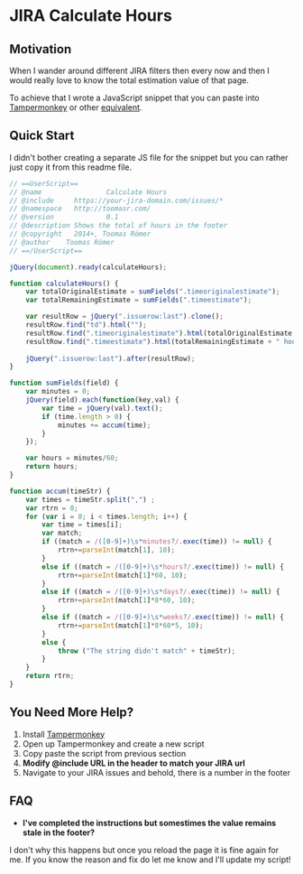 # JIRA Calculate Hours

Motivation
----------

When I wander around different JIRA filters then every now and then I would really love to know the total estimation value of that page.

To achieve that I wrote a JavaScript snippet that you can paste into [Tampermonkey](https://chrome.google.com/webstore/detail/tampermonkey/dhdgffkkebhmkfjojejmpbldmpobfkfo?hl=en) or other [equivalent](http://appcrawlr.com/app/uberGrid/652164).


Quick Start
-----------

I didn't bother creating a separate JS file for the snippet but you can rather just copy it from this readme file.

```javascript
// ==UserScript==
// @name                Calculate Hours
// @include     https://your-jira-domain.com/issues/*
// @namespace   http://toomasr.com/
// @version             0.1
// @description Shows the total of hours in the footer
// @copyright   2014+, Toomas Römer
// @author    Toomas Römer
// ==/UserScript==

jQuery(document).ready(calculateHours);

function calculateHours() {
    var totalOriginalEstimate = sumFields(".timeoriginalestimate");
    var totalRemainingEstimate = sumFields(".timeestimate");

    var resultRow = jQuery(".issuerow:last").clone();
    resultRow.find("td").html("");
    resultRow.find(".timeoriginalestimate").html(totalOriginalEstimate + " hours");
    resultRow.find(".timeestimate").html(totalRemainingEstimate + " hours");
    
    jQuery(".issuerow:last").after(resultRow);
}

function sumFields(field) {
    var minutes = 0;
    jQuery(field).each(function(key,val) {
        var time = jQuery(val).text();
        if (time.length > 0) {
            minutes += accum(time);
        }
    });

    var hours = minutes/60;
    return hours;
}

function accum(timeStr) {
    var times = timeStr.split(",") ;
    var rtrn = 0;
    for (var i = 0; i < times.length; i++) {
        var time = times[i];
        var match;
        if ((match = /([0-9]+)\s*minutes?/.exec(time)) != null) {
            rtrn+=parseInt(match[1], 10);
        }
        else if ((match = /([0-9]+)\s*hours?/.exec(time)) != null) {
            rtrn+=parseInt(match[1]*60, 10);
        }
        else if ((match = /([0-9]+)\s*days?/.exec(time)) != null) {
            rtrn+=parseInt(match[1]*8*60, 10);
        }
        else if ((match = /([0-9]+)\s*weeks?/.exec(time)) != null) {
            rtrn+=parseInt(match[1]*8*60*5, 10);
        }
        else {
            throw ("The string didn't match" + timeStr);
        }
    }
    return rtrn;
}

```

You Need More Help?
-------------------

1. Install [Tampermonkey](https://chrome.google.com/webstore/detail/tampermonkey/dhdgffkkebhmkfjojejmpbldmpobfkfo?hl=en)
2. Open up Tampermonkey and create a new script
3. Copy paste the script from previous section
4. **Modify @include URL in the header to match your JIRA url**
5. Navigate to your JIRA issues and behold, there is a number in the footer

FAQ
--------

* **I've completed the instructions but somestimes the value remains stale in the footer?**

I don't why this happens but once you reload the page it is fine again for me. If you know the reason and fix do let me know and I'll update my script!

